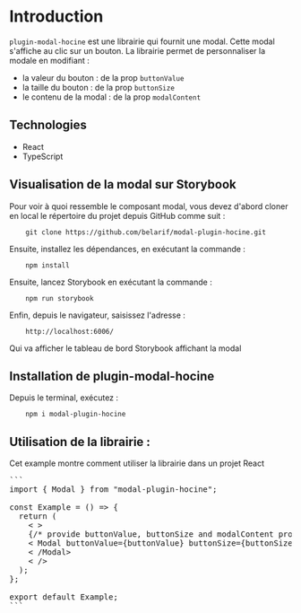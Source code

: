 # Introduction

`plugin-modal-hocine` est une librairie qui fournit une modal. Cette modal s'affiche au clic sur un bouton.
La librairie permet de personnaliser la modale en modifiant :

- la valeur du bouton : de la prop `buttonValue`
- la taille du bouton : de la prop `buttonSize`
- le contenu de la modal : de la prop `modalContent`

## Technologies

- React
- TypeScript

## Visualisation de la modal sur Storybook

Pour voir à quoi ressemble le composant modal, vous devez d'abord cloner en local le répertoire du projet depuis GitHub comme suit :

        git clone https://github.com/belarif/modal-plugin-hocine.git

Ensuite, installez les dépendances, en exécutant la commande :

        npm install

Ensuite, lancez Storybook en exécutant la commande :

        npm run storybook

Enfin, depuis le navigateur, saisissez l'adresse :

        http://localhost:6006/

Qui va afficher le tableau de bord Storybook affichant la modal

## Installation de plugin-modal-hocine

Depuis le terminal, exécutez :

        npm i modal-plugin-hocine

## Utilisation de la librairie :

Cet example montre comment utiliser la librairie dans un projet React

<pre>
```
import { Modal } from "modal-plugin-hocine";

const Example = () => {
  return (
    < >
    {/* provide buttonValue, buttonSize and modalContent props to component */}
    < Modal buttonValue={buttonValue} buttonSize={buttonSize} modalContent={modalContent}>
    < /Modal>     
    < />
  );
};

export default Example;
```
</pre>
